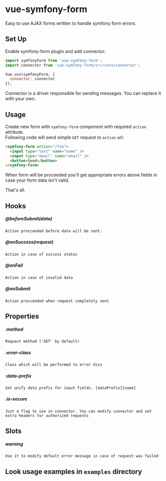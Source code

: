 # vue-symfony-form
Easy to use AJAX forms written to handle symfony form errors.

## Set Up
Enable symfony-form plugin and add connector:
```javascript
import symfonyForm from 'vue-symfony-form';
import connector from 'vue-symfony-form/src/core/connector';

Vue.use(symfonyForm, {
  connector: connector
});
```

Connector is a driver responsible for sending messages. You can replace it with your own.

## Usage
Create new form with `symfony-form` component with required `action` attribute. <br>
Following code will send simple `GET` request to `action` url:
```html
<symfony-form action="/foo">
  <input type="text" name="name" />
  <input type="email" name="email" />
  <button>Send</button>
</symfony-form>
```
When form will be proceeded you'll get appropriate errors above fields in case your form data isn't valid.

That's all.

## Hooks
##### @beforeSubmit(data)
    Action procceeded before data will be sent.
##### @onSuccess(request)
    Action in case of success status
##### @onFail
    Action in case of invalid data
##### @onSubmit
    Action procceeded when request completely sent
    
## Properties
##### :method
    Request method ('GET' by default)
##### :error-class
    Class which will be performed to error divs
##### :data-prefix
    Set unify data prefix for input fields. [dataPrefix][name]
##### :is-secure
    Just a flag to use in connector. You can modify connector and set extra headers for authorized requests

## Slots
##### warning
    Use it to modify default error message in case of request was failed

## Look usage examples in `examples` directory
